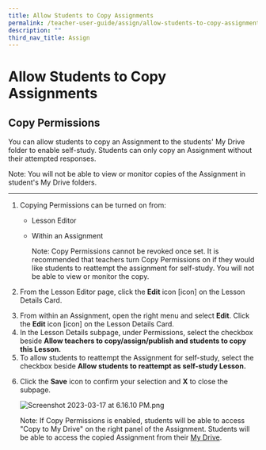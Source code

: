 ```yaml
---
title: Allow Students to Copy Assignments
permalink: /teacher-user-guide/assign/allow-students-to-copy-assignments/
description: ""
third_nav_title: Assign
---
```

<h1 id="allow-students-to-copy-assignments">Allow Students to Copy Assignments</h1>
<h2 id="-copy-permissions-"><strong>Copy Permissions</strong></h2>
<p>You can allow students to copy an Assignment to the students' My Drive folder to enable self-study. Students can only copy an Assignment without their attempted responses.</p>
<p>Note: You will not be able to view or monitor copies of the Assignment in student's My Drive folders.</p>
<hr>
<ol>
<li><p>Copying Permissions can be turned on from:</p>
<ul>
<li>Lesson Editor</li>
<li><p>Within an Assignment</p>
<p>Note: Copy Permissions cannot be revoked once set. It is recommended that teachers turn Copy Permissions on if they would like students to reattempt the assignment for self-study. You will not be able to view or monitor the copy.</p>
</li>
</ul>
</li>
<li><p>From the Lesson Editor page, click the <strong>Edit</strong> icon [icon] on the Lesson Details Card. </p>
</li>
<li>From within an Assignment, open the right menu and select <strong>Edit</strong>. Click the <strong>Edit</strong> icon [icon] on the Lesson Details Card. </li>
<li>In the Lesson Details subpage, under Permissions, select the checkbox beside <strong>Allow teachers to copy/assign/publish and students to copy this Lesson.</strong></li>
<li>To allow students to reattempt the Assignment for self-study, select the checkbox beside <strong>Allow students to reattempt as self-study Lesson.</strong></li>
<li><p>Click the <strong>Save</strong> icon to confirm your selection and <strong>X</strong> to close the subpage.</p>
<p> <img alt="Screenshot 2023-03-17 at 6.16.10 PM.png" src="https://s3-us-west-2.amazonaws.com/secure.notion-static.com/4c73e257-d19d-47ce-83bd-070b58e2f209/Screenshot_2023-03-17_at_6.16.10_PM.png"></p>
<p> Note: If Copy Permissions is enabled, students will be able to access "Copy to My Drive" on the right panel of the Assignment. Students will be able to access the copied Assignment from their <a href="https://docs.learning.moe.edu.sg/sls-user-guide/vle/student/MyDrive/AccessMyDrive.html">My Drive</a>.</p>
</li>
</ol>
